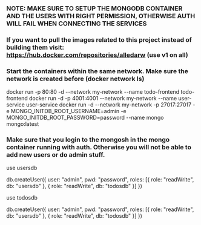 ### NOTE: MAKE SURE TO SETUP THE MONGODB CONTAINER AND THE USERS WITH RIGHT PERMISSION, OTHERWISE AUTH WILL FAIL WHEN CONNECTING THE SERVICES ###
### If you want to pull the images related to this project instead of building them visit: https://hub.docker.com/repositories/alledarw  (use v1 on all) ###

### Start the containers within the same network. Make sure the network is created before (docker network ls)
docker run -p 80:80 -d --network my-network --name todo-frontend todo-frontend
docker run -d -p 4001:4001 --network my-network --name user-service user-service
docker run -d --network my-network -p 27017:27017 -e MONGO_INITDB_ROOT_USERNAME=admin -e MONGO_INITDB_ROOT_PASSWORD=password --name mongo mongo:latest

### Make sure that you login to the mongosh in the mongo container running with auth. Otherwise you will not be able to add new users or do admin stuff.
use usersdb

db.createUser({
  user: "admin",
  pwd: "password",
  roles: [{ role: "readWrite", db: "usersdb" }, { role: "readWrite", db: "todosdb" }]
})

use todosdb

db.createUser({
  user: "admin",
  pwd: "password",
  roles: [{ role: "readWrite", db: "usersdb" }, { role: "readWrite", db: "todosdb" }]
})